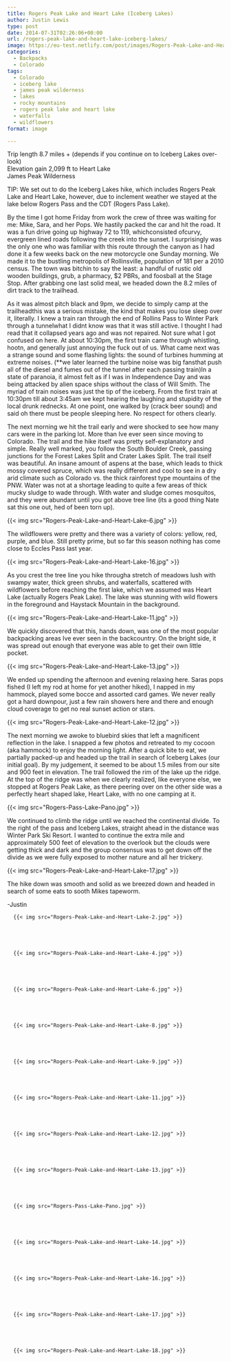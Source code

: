 ```yaml
---
title: Rogers Peak Lake and Heart Lake (Iceberg Lakes)
author: Justin Lewis
type: post
date: 2014-07-31T02:26:06+00:00
url: /rogers-peak-lake-and-heart-lake-iceberg-lakes/
image: https://eu-test.netlify.com/post/images/Rogers-Peak-Lake-and-Heart-Lake-14.jpg
categories:
  - Backpacks
  - Colorado
tags:
  - Colorado
  - iceberg lake
  - james peak wilderness
  - lakes
  - rocky mountains
  - rogers peak lake and heart lake
  - waterfalls
  - wildflowers
format: image

---
```

Trip length  8.7 miles + (depends if you continue on to Iceberg Lakes over-look)  
Elevation gain  2,099 ft to Heart Lake  
James Peak Wilderness



TIP: We set out to do the Iceberg Lakes hike, which includes Rogers Peak Lake and Heart Lake, however, due to inclement weather we stayed at the lake below Rogers Pass and the CDT (Rogers Pass Lake).

By the time I got home Friday from work the crew of three was waiting for me: Mike, Sara, and her Pops. We hastily packed the car and hit the road. It was a fun drive going up highway 72 to 119, whichconsisted ofcurvy, evergreen lined roads following the creek into the sunset. I surprisingly was the only one who was familiar with this route through the canyon as I had done it a few weeks back on the new motorcycle one Sunday morning. We made it to the bustling metropolis of Rollinsville, population of 181 per a 2010 census. The town was bitchin to say the least: a handful of rustic old wooden buildings, grub, a pharmacy, $2 PBRs, and foosball at the Stage Stop. After grabbing one last solid meal, we headed down the 8.2 miles of dirt track to the trailhead.



As it was almost pitch black and 9pm, we decide to simply camp at the trailheadthis was a serious mistake, the kind that makes you lose sleep over it, literally. I knew a train ran through the end of Rollins Pass to Winter Park through a tunnelwhat I didnt know was that it was still active. I thought I had read that it collapsed years ago and was not repaired. Not sure what I got confused on here. At about 10:30pm, the first train came through whistling, hootn, and generally just annoying the fuck out of us. What came next was a strange sound and some flashing lights: the sound of turbines humming at extreme noises. (**we later learned the turbine noise was big fansthat push all of the diesel and fumes out of the tunnel after each passing train)In a state of paranoia, it almost felt as if I was in Independence Day and was being attacked by alien space ships without the class of Will Smith. The myriad of train noises was just the tip of the iceberg. From the first train at 10:30pm till about 3:45am we kept hearing the laughing and stupidity of the local drunk rednecks. At one point, one walked by (crack beer sound) and said oh there must be people sleeping here. No respect for others clearly.

The next morning we hit the trail early and were shocked to see how many cars were in the parking lot. More than Ive ever seen since moving to Colorado. The trail and the hike itself was pretty self-explanatory and simple. Really well marked, you follow the South Boulder Creek, passing junctions for the Forest Lakes Split and Crater Lakes Split. The trail itself was beautiful. An insane amount of aspens at the base, which leads to thick mossy covered spruce, which was really different and cool to see in a dry arid climate such as Colorado vs. the thick rainforest type mountains of the PNW. Water was not at a shortage leading to quite a few areas of thick mucky sludge to wade through. With water and sludge comes mosquitos, and they were abundant until you got above tree line (its a good thing Nate sat this one out, hed of been torn up).


  {{< img src="Rogers-Peak-Lake-and-Heart-Lake-6.jpg" >}}
		      


The wildflowers were pretty and there was a variety of colors: yellow, red, purple, and blue. Still pretty prime, but so far this season nothing has come close to Eccles Pass last year.


  {{< img src="Rogers-Peak-Lake-and-Heart-Lake-16.jpg" >}}
		      


As you crest the tree line you hike througha stretch of meadows lush with swampy water, thick green shrubs, and waterfalls, scattered with wildflowers before reaching the first lake, which we assumed was Heart Lake (actually Rogers Peak Lake). The lake was stunning with wild flowers in the foreground and Haystack Mountain in the background.


  {{< img src="Rogers-Peak-Lake-and-Heart-Lake-11.jpg" >}}
		      


We quickly discovered that this, hands down, was one of the most popular backpacking areas Ive ever seen in the backcountry. On the bright side, it was spread out enough that everyone was able to get their own little pocket.


  {{< img src="Rogers-Peak-Lake-and-Heart-Lake-13.jpg" >}}
		      


We ended up spending the afternoon and evening relaxing here. Saras pops fished (I left my rod at home for yet another hiked), I napped in my hammock, played some bocce and assorted card games. We never really got a hard downpour, just a few rain showers here and there and enough cloud coverage to get no real sunset action or stars.


  {{< img src="Rogers-Peak-Lake-and-Heart-Lake-12.jpg" >}}
		      


The next morning we awoke to bluebird skies that left a magnificent reflection in the lake. I snapped a few photos and retreated to my cocoon (aka hammock) to enjoy the morning light. After a quick bite to eat, we partially packed-up and headed up the trail in search of Iceberg Lakes (our initial goal). By my judgement, it seemed to be about 1.5 miles from our site and 900 feet in elevation. The trail followed the rim of the lake up the ridge. At the top of the ridge was when we clearly realized, like everyone else, we stopped at Rogers Peak Lake, as there peering over on the other side was a perfectly heart shaped lake, Heart Lake, with no one camping at it.


  {{< img src="Rogers-Pass-Lake-Pano.jpg" >}}
		      


We continued to climb the ridge until we reached the continental divide. To the right of the pass and Iceberg Lakes, straight ahead in the distance was Winter Park Ski Resort. I wanted to continue the extra mile and approximately 500 feet of elevation to the overlook but the clouds were getting thick and dark and the group consensus was to get down off the divide as we were fully exposed to mother nature and all her trickery.


  {{< img src="Rogers-Peak-Lake-and-Heart-Lake-17.jpg" >}}
		      


The hike down was smooth and solid as we breezed down and headed in search of some eats to sooth Mikes tapeworm.



-Justin







      {{< img src="Rogers-Peak-Lake-and-Heart-Lake-2.jpg" >}}
                
    



      {{< img src="Rogers-Peak-Lake-and-Heart-Lake-4.jpg" >}}
                
    



      {{< img src="Rogers-Peak-Lake-and-Heart-Lake-6.jpg" >}}
                
    



      {{< img src="Rogers-Peak-Lake-and-Heart-Lake-8.jpg" >}}
                
    



      {{< img src="Rogers-Peak-Lake-and-Heart-Lake-9.jpg" >}}
                
    



      {{< img src="Rogers-Peak-Lake-and-Heart-Lake-11.jpg" >}}
                
    



      {{< img src="Rogers-Peak-Lake-and-Heart-Lake-12.jpg" >}}
                
    



      {{< img src="Rogers-Peak-Lake-and-Heart-Lake-13.jpg" >}}
                
    



      {{< img src="Rogers-Pass-Lake-Pano.jpg" >}}
                
    



      {{< img src="Rogers-Peak-Lake-and-Heart-Lake-14.jpg" >}}
                
    



      {{< img src="Rogers-Peak-Lake-and-Heart-Lake-16.jpg" >}}
                
    



      {{< img src="Rogers-Peak-Lake-and-Heart-Lake-17.jpg" >}}
                
    



      {{< img src="Rogers-Peak-Lake-and-Heart-Lake-18.jpg" >}}